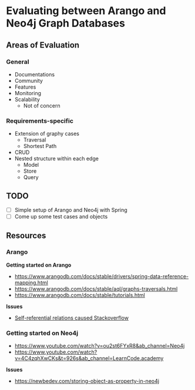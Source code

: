 # Evaluating between Arango and Neo4j Graph Databases

## Areas of Evaluation
### General
- Documentations
- Community
- Features
- Monitoring
- Scalability 
   - Not of concern 

### Requirements-specific
- Extension of graphy cases
  - Traversal
  - Shortest Path
- CRUD 
- Nested structure within each edge
  - Model
  - Store
  - Query


## TODO
- [ ] Simple setup of Arango and Neo4j with Spring
- [ ] Come up some test cases and objects

## Resources
### Arango
**Getting started on Arango**
- https://www.arangodb.com/docs/stable/drivers/spring-data-reference-mapping.html
- https://www.arangodb.com/docs/stable/aql/graphs-traversals.html
- https://www.arangodb.com/docs/stable/tutorials.html

**Issues**
- [Self-referential relations caused Stackoverflow](https://issueexplorer.com/issue/arangodb/spring-data/220)
 

### Getting started on Neo4j
- https://www.youtube.com/watch?v=ou2st6FYxR8&ab_channel=Neo4j
- https://www.youtube.com/watch?v=4C4zqhXwCKs&t=926s&ab_channel=LearnCode.academy

**Issues**
- https://newbedev.com/storing-object-as-property-in-neo4j
